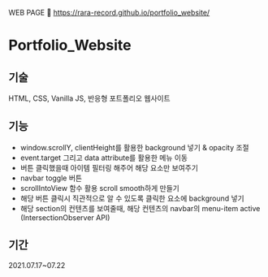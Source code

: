 WEB PAGE 🌟
https://rara-record.github.io/portfolio_website/

# Portfolio_Website


## 기술

HTML, CSS, Vanilla JS, 반응형 포트폴리오 웹사이트

## 기능

- window.scrollY, clientHeight를 활용한 background 넣기 & opacity 조절
- event.target 그리고 data attribute를 활용한 메뉴 이동 
- 버튼 클릭했을때 아이템 필터링 해주어 해당 요소만 보여주기
- navbar toggle 버튼
- scrollIntoView 함수 활용 scroll smooth하게 만들기
- 해당 버튼 클릭시 직관적으로 알 수 있도록 클릭한 요소에 background 넣기
- 해당 section의 컨텐츠를 보여줄때, 해당 컨텐츠의 navbar의 menu-item active (IntersectionObserver API)

## 기간

2021.07.17~07.22
